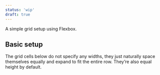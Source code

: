 ```yaml
---
status: 'wip'
draft: true
---
```


A simple grid setup using Flexbox.

## Basic setup

The grid cells below do not specify any widths, they just
naturally space themselves equally and expand to fit the
entire row. They’re also equal height by default.
